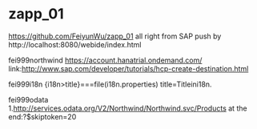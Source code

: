 # zapp_01

https://github.com/FeiyunWu/zapp_01
all right from SAP
push by http://localhost:8080/webide/index.html

fei999northwind
https://account.hanatrial.ondemand.com/
link:http://www.sap.com/developer/tutorials/hcp-create-destination.html

fei999i18n
{i18n>title}===file(i18n.properties)  title=Titleini18n.


fei999odata
1.http://services.odata.org/V2/Northwind/Northwind.svc/Products
at the end:?$skiptoken=20
</entry>
  <link rel="next" href="http://services.odata.org/V2/Northwind/Northwind.svc/Products?$skiptoken=20" />
</feed>
